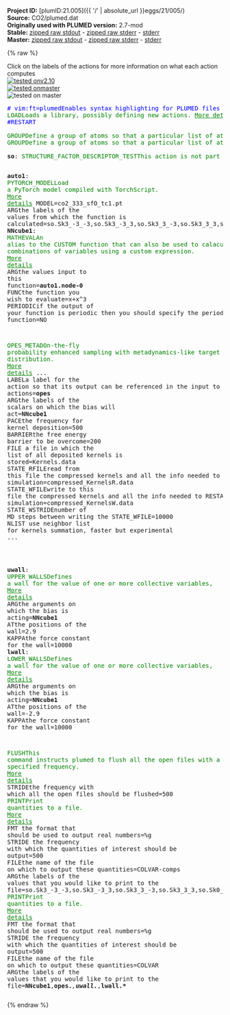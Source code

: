 **Project ID:** [plumID:21.005]({{ '/' | absolute_url }}eggs/21/005/)  
**Source:** CO2/plumed.dat  
**Originally used with PLUMED version:** 2.7-mod  
**Stable:** [zipped raw stdout](plumed.dat.plumed.stdout.txt.zip) - [zipped raw stderr](plumed.dat.plumed.stderr.txt.zip) - [stderr](plumed.dat.plumed.stderr)  
**Master:** [zipped raw stdout](plumed.dat.plumed_master.stdout.txt.zip) - [zipped raw stderr](plumed.dat.plumed_master.stderr.txt.zip) - [stderr](plumed.dat.plumed_master.stderr)  

{% raw %}
<div class="plumedpreheader">
<div class="headerInfo" id="value_details_data/CO2/plumed.dat"> Click on the labels of the actions for more information on what each action computes </div>
<div class="containerBadge">
<div class="headerBadge"><a href="plumed.dat.plumed.stderr"><img src="https://img.shields.io/badge/v2.10-failed-red.svg" alt="tested onv2.10" /></a></div>
<div class="headerBadge"><a href="plumed.dat.plumed_master.stderr"><img src="https://img.shields.io/badge/master-failed-red.svg" alt="tested onmaster" /></a></div>
<div class="headerBadge"><img src="https://img.shields.io/badge/with-LOAD-yellow.svg" alt="tested on master" /></div>
</div>
</div>
<pre class="plumedlisting">
<span class="plumedtooltip" style="color:blue"># vim:ft=plumed<span class="right">Enables syntax highlighting for PLUMED files in vim. See <a href="https://www.plumed.org/doc-master/user-doc/html/vim">here for more details. </a><i></i></span></span>
<span class="plumedtooltip" style="color:green">LOAD<span class="right">Loads a library, possibly defining new actions. <a href="https://www.plumed.org/doc-master/user-doc/html/LOAD" style="color:green">More details</a><i></i></span></span> <span class="plumedtooltip">FILE<span class="right">file to be loaded<i></i></span></span>=../codes/StructureFactor_descriptor.test.cpp
<span style="color:blue" class="comment">#RESTART</span>
<br/><span style="display:none;" id="data/CO2/plumed.dat">The LOAD action with label <b></b> calculates something</span><span class="plumedtooltip" style="color:green">GROUP<span class="right">Define a group of atoms so that a particular list of atoms can be referenced with a single label in definitions of CVs or virtual atoms. <a href="https://www.plumed.org/doc-master/user-doc/html/GROUP" style="color:green">More details</a><i></i></span></span> <span class="plumedtooltip">ATOMS<span class="right">the numerical indexes for the set of atoms in the group<i></i></span></span>=1-324:3 <span class="plumedtooltip">LABEL<span class="right">a label for the action so that its output can be referenced in the input to other actions<i></i></span></span>=<b name="data/CO2/plumed.datC" onclick='showPath("data/CO2/plumed.dat","data/CO2/plumed.datC","data/CO2/plumed.datC","brown")'>C</b>
<span style="display:none;" id="data/CO2/plumed.datC">The GROUP action with label <b>C</b> calculates something</span><span class="plumedtooltip" style="color:green">GROUP<span class="right">Define a group of atoms so that a particular list of atoms can be referenced with a single label in definitions of CVs or virtual atoms. <a href="https://www.plumed.org/doc-master/user-doc/html/GROUP" style="color:green">More details</a><i></i></span></span> <span class="plumedtooltip">ATOMS<span class="right">the numerical indexes for the set of atoms in the group<i></i></span></span>=2-324:3,3-324:3 <span class="plumedtooltip">LABEL<span class="right">a label for the action so that its output can be referenced in the input to other actions<i></i></span></span>=<b name="data/CO2/plumed.datO" onclick='showPath("data/CO2/plumed.dat","data/CO2/plumed.datO","data/CO2/plumed.datO","brown")'>O</b>
<br/><span style="display:none;" id="data/CO2/plumed.datO">The GROUP action with label <b>O</b> calculates something</span><b name="data/CO2/plumed.datso" onclick='showPath("data/CO2/plumed.dat","data/CO2/plumed.datso","data/CO2/plumed.datso","brown")'>so</b>: <span class="plumedtooltip" style="color:green">STRUCTURE_FACTOR_DESCRIPTOR_TEST<span class="right">This action is not part of PLUMED and was included by using a LOAD command <a href="https://www.plumed.org/doc-master/user-doc/html/LOAD" style="color:green">More details</a><i></i></span></span> ACTIVE_SHELLS=27,45,54,117,126,144 ATOMS=<b name="data/CO2/plumed.datO">O</b> 

<b name="data/CO2/plumed.datauto1" onclick='showPath("data/CO2/plumed.dat","data/CO2/plumed.datauto1","data/CO2/plumed.datauto1","brown")'>auto1</b>: <span class="plumedtooltip" style="color:green">PYTORCH_MODEL<span class="right">Load a PyTorch model compiled with TorchScript. <a href="https://www.plumed.org/doc-master/user-doc/html/PYTORCH_MODEL" style="color:green">More details</a><i></i></span></span> MODEL=co2_333_sfO_tc1.pt <span class="plumedtooltip">ARG<span class="right">the labels of the values from which the function is calculated<i></i></span></span>=so.Sk3_-3_-3,so.Sk3_-3_3,so.Sk3_3_-3,so.Sk3_3_3,so.Sk0_3_-6,so.Sk0_3_6,so.Sk0_6_-3,so.Sk0_6_3,so.Sk3_-6_0,so.Sk3_0_-6,so.Sk3_0_6,so.Sk3_6_0,so.Sk6_-3_0,so.Sk6_0_-3,so.Sk6_0_3,so.Sk6_3_0,so.Sk3_-6_-3,so.Sk3_-6_3,so.Sk3_-3_-6,so.Sk3_-3_6,so.Sk3_3_-6,so.Sk3_3_6,so.Sk3_6_-3,so.Sk3_6_3,so.Sk6_-3_-3,so.Sk6_-3_3,so.Sk6_3_-3,so.Sk6_3_3,so.Sk0_6_-9,so.Sk0_6_9,so.Sk0_9_-6,so.Sk0_9_6,so.Sk6_-9_0,so.Sk6_0_-9,so.Sk6_0_9,so.Sk6_9_0,so.Sk9_-6_0,so.Sk9_0_-6,so.Sk9_0_6,so.Sk9_6_0,so.Sk3_-9_-6,so.Sk3_-9_6,so.Sk3_-6_-9,so.Sk3_-6_9,so.Sk3_6_-9,so.Sk3_6_9,so.Sk3_9_-6,so.Sk3_9_6,so.Sk6_-9_-3,so.Sk6_-9_3,so.Sk6_-3_-9,so.Sk6_-3_9,so.Sk6_3_-9,so.Sk6_3_9,so.Sk6_9_-3,so.Sk6_9_3,so.Sk9_-6_-3,so.Sk9_-6_3,so.Sk9_-3_-6,so.Sk9_-3_6,so.Sk9_3_-6,so.Sk9_3_6,so.Sk9_6_-3,so.Sk9_6_3,so.Sk0_0_12,so.Sk0_12_0,so.Sk12_0_0
<span style="display:none;" id="data/CO2/plumed.datauto1">The PYTORCH_MODEL action with label <b>auto1</b> calculates the following quantities:<table  align="center" frame="void" width="95%" cellpadding="5%"><tr><td width="5%"><b> Quantity </b>  </td><td><b> Description </b> </td></tr><tr><td width="5%">auto1.node</td><td>Model outputs</td></tr></table></span><b name="data/CO2/plumed.datNNcube1" onclick='showPath("data/CO2/plumed.dat","data/CO2/plumed.datNNcube1","data/CO2/plumed.datNNcube1","brown")'>NNcube1</b>: <span class="plumedtooltip" style="color:green">MATHEVAL<span class="right">An alias to the CUSTOM function that can also be used to calaculate combinations of variables using a custom expression. <a href="https://www.plumed.org/doc-master/user-doc/html/MATHEVAL" style="color:green">More details</a><i></i></span></span> <span class="plumedtooltip">ARG<span class="right">the values input to this function<i></i></span></span>=<b name="data/CO2/plumed.datauto1">auto1.node-0</b> <span class="plumedtooltip">FUNC<span class="right">the function you wish to evaluate<i></i></span></span>=x+x^3 <span class="plumedtooltip">PERIODIC<span class="right">if the output of your function is periodic then you should specify the periodicity of the function<i></i></span></span>=NO

<span style="display:none;" id="data/CO2/plumed.datNNcube1">The MATHEVAL action with label <b>NNcube1</b> calculates the following quantities:<table  align="center" frame="void" width="95%" cellpadding="5%"><tr><td width="5%"><b> Quantity </b>  </td><td><b> Description </b> </td></tr><tr><td width="5%">NNcube1.value</td><td>an arbitrary function</td></tr></table></span><span class="plumedtooltip" style="color:green">OPES_METAD<span class="right">On-the-fly probability enhanced sampling with metadynamics-like target distribution. <a href="https://www.plumed.org/doc-master/user-doc/html/OPES_METAD" style="color:green">More details</a><i></i></span></span> ...
  <span class="plumedtooltip">LABEL<span class="right">a label for the action so that its output can be referenced in the input to other actions<i></i></span></span>=<b name="data/CO2/plumed.datopes" onclick='showPath("data/CO2/plumed.dat","data/CO2/plumed.datopes","data/CO2/plumed.datopes","brown")'>opes</b>
  <span class="plumedtooltip">ARG<span class="right">the labels of the scalars on which the bias will act<i></i></span></span>=<b name="data/CO2/plumed.datNNcube1">NNcube1</b>
  <span class="plumedtooltip">PACE<span class="right">the frequency for kernel deposition<i></i></span></span>=500
  <span class="plumedtooltip">BARRIER<span class="right">the free energy barrier to be overcome<i></i></span></span>=200
  <span class="plumedtooltip">FILE<span class="right"> a file in which the list of all deposited kernels is stored<i></i></span></span>=Kernels.data
  <span class="plumedtooltip">STATE_RFILE<span class="right">read from this file the compressed kernels and all the info needed to RESTART the simulation<i></i></span></span>=compressed_KernelsR.data
  <span class="plumedtooltip">STATE_WFILE<span class="right">write to this file the compressed kernels and all the info needed to RESTART the simulation<i></i></span></span>=compressed_KernelsW.data
  <span class="plumedtooltip">STATE_WSTRIDE<span class="right">number of MD steps between writing the STATE_WFILE<i></i></span></span>=10000 
  <span class="plumedtooltip">NLIST<span class="right"> use neighbor list for kernels summation, faster but experimental<i></i></span></span>
...

<br/><span style="display:none;" id="data/CO2/plumed.datopes">The OPES_METAD action with label <b>opes</b> calculates the following quantities:<table  align="center" frame="void" width="95%" cellpadding="5%"><tr><td width="5%"><b> Quantity </b>  </td><td><b> Description </b> </td></tr><tr><td width="5%">opes.bias</td><td>the instantaneous value of the bias potential</td></tr><tr><td width="5%">opes.rct</td><td>estimate of c(t)</td></tr><tr><td width="5%">opes.zed</td><td>estimate of Z_n</td></tr><tr><td width="5%">opes.neff</td><td>effective sample size</td></tr><tr><td width="5%">opes.nker</td><td>total number of compressed kernels used to represent the bias</td></tr><tr><td width="5%">opes.nlker</td><td>number of kernels in the neighbor list</td></tr><tr><td width="5%">opes.nlsteps</td><td>number of steps from last neighbor list update</td></tr></table></span><b name="data/CO2/plumed.datuwall" onclick='showPath("data/CO2/plumed.dat","data/CO2/plumed.datuwall","data/CO2/plumed.datuwall","brown")'>uwall</b>: <span class="plumedtooltip" style="color:green">UPPER_WALLS<span class="right">Defines a wall for the value of one or more collective variables, <a href="https://www.plumed.org/doc-master/user-doc/html/UPPER_WALLS" style="color:green">More details</a><i></i></span></span> <span class="plumedtooltip">ARG<span class="right">the arguments on which the bias is acting<i></i></span></span>=<b name="data/CO2/plumed.datNNcube1">NNcube1</b> <span class="plumedtooltip">AT<span class="right">the positions of the wall<i></i></span></span>=2.9 <span class="plumedtooltip">KAPPA<span class="right">the force constant for the wall<i></i></span></span>=10000
<span style="display:none;" id="data/CO2/plumed.datuwall">The UPPER_WALLS action with label <b>uwall</b> calculates the following quantities:<table  align="center" frame="void" width="95%" cellpadding="5%"><tr><td width="5%"><b> Quantity </b>  </td><td><b> Description </b> </td></tr><tr><td width="5%">uwall.bias</td><td>the instantaneous value of the bias potential</td></tr><tr><td width="5%">uwall.force2</td><td>the instantaneous value of the squared force due to this bias potential</td></tr></table></span><b name="data/CO2/plumed.datlwall" onclick='showPath("data/CO2/plumed.dat","data/CO2/plumed.datlwall","data/CO2/plumed.datlwall","brown")'>lwall</b>: <span class="plumedtooltip" style="color:green">LOWER_WALLS<span class="right">Defines a wall for the value of one or more collective variables, <a href="https://www.plumed.org/doc-master/user-doc/html/LOWER_WALLS" style="color:green">More details</a><i></i></span></span> <span class="plumedtooltip">ARG<span class="right">the arguments on which the bias is acting<i></i></span></span>=<b name="data/CO2/plumed.datNNcube1">NNcube1</b> <span class="plumedtooltip">AT<span class="right">the positions of the wall<i></i></span></span>=-2.9 <span class="plumedtooltip">KAPPA<span class="right">the force constant for the wall<i></i></span></span>=10000

<span style="display:none;" id="data/CO2/plumed.datlwall">The LOWER_WALLS action with label <b>lwall</b> calculates the following quantities:<table  align="center" frame="void" width="95%" cellpadding="5%"><tr><td width="5%"><b> Quantity </b>  </td><td><b> Description </b> </td></tr><tr><td width="5%">lwall.bias</td><td>the instantaneous value of the bias potential</td></tr><tr><td width="5%">lwall.force2</td><td>the instantaneous value of the squared force due to this bias potential</td></tr></table></span><span class="plumedtooltip" style="color:green">FLUSH<span class="right">This command instructs plumed to flush all the open files with a user specified frequency. <a href="https://www.plumed.org/doc-master/user-doc/html/FLUSH" style="color:green">More details</a><i></i></span></span> <span class="plumedtooltip">STRIDE<span class="right">the frequency with which all the open files should be flushed<i></i></span></span>=500
<span class="plumedtooltip" style="color:green">PRINT<span class="right">Print quantities to a file. <a href="https://www.plumed.org/doc-master/user-doc/html/PRINT" style="color:green">More details</a><i></i></span></span> <span class="plumedtooltip">FMT<span class="right"> the format that should be used to output real numbers<i></i></span></span>=%g <span class="plumedtooltip">STRIDE<span class="right"> the frequency with which the quantities of interest should be output<i></i></span></span>=500 <span class="plumedtooltip">FILE<span class="right">the name of the file on which to output these quantities<i></i></span></span>=COLVAR-comps <span class="plumedtooltip">ARG<span class="right">the labels of the values that you would like to print to the file<i></i></span></span>=so.Sk3_-3_-3,so.Sk3_-3_3,so.Sk3_3_-3,so.Sk3_3_3,so.Sk0_3_-6,so.Sk0_3_6,so.Sk0_6_-3,so.Sk0_6_3,so.Sk3_-6_0,so.Sk3_0_-6,so.Sk3_0_6,so.Sk3_6_0,so.Sk6_-3_0,so.Sk6_0_-3,so.Sk6_0_3,so.Sk6_3_0,so.Sk3_-6_-3,so.Sk3_-6_3,so.Sk3_-3_-6,so.Sk3_-3_6,so.Sk3_3_-6,so.Sk3_3_6,so.Sk3_6_-3,so.Sk3_6_3,so.Sk6_-3_-3,so.Sk6_-3_3,so.Sk6_3_-3,so.Sk6_3_3,so.Sk0_6_-9,so.Sk0_6_9,so.Sk0_9_-6,so.Sk0_9_6,so.Sk6_-9_0,so.Sk6_0_-9,so.Sk6_0_9,so.Sk6_9_0,so.Sk9_-6_0,so.Sk9_0_-6,so.Sk9_0_6,so.Sk9_6_0,so.Sk3_-9_-6,so.Sk3_-9_6,so.Sk3_-6_-9,so.Sk3_-6_9,so.Sk3_6_-9,so.Sk3_6_9,so.Sk3_9_-6,so.Sk3_9_6,so.Sk6_-9_-3,so.Sk6_-9_3,so.Sk6_-3_-9,so.Sk6_-3_9,so.Sk6_3_-9,so.Sk6_3_9,so.Sk6_9_-3,so.Sk6_9_3,so.Sk9_-6_-3,so.Sk9_-6_3,so.Sk9_-3_-6,so.Sk9_-3_6,so.Sk9_3_-6,so.Sk9_3_6,so.Sk9_6_-3,so.Sk9_6_3,so.Sk0_0_12,so.Sk0_12_0,so.Sk12_0_0
<span class="plumedtooltip" style="color:green">PRINT<span class="right">Print quantities to a file. <a href="https://www.plumed.org/doc-master/user-doc/html/PRINT" style="color:green">More details</a><i></i></span></span> <span class="plumedtooltip">FMT<span class="right"> the format that should be used to output real numbers<i></i></span></span>=%g <span class="plumedtooltip">STRIDE<span class="right"> the frequency with which the quantities of interest should be output<i></i></span></span>=500 <span class="plumedtooltip">FILE<span class="right">the name of the file on which to output these quantities<i></i></span></span>=COLVAR <span class="plumedtooltip">ARG<span class="right">the labels of the values that you would like to print to the file<i></i></span></span>=<b name="data/CO2/plumed.datNNcube1">NNcube1</b>,<b name="data/CO2/plumed.datopes">opes.*</b>,<b name="data/CO2/plumed.datuwall">uwall.*</b>,<b name="data/CO2/plumed.datlwall">lwall.*</b>
</pre>
{% endraw %}
